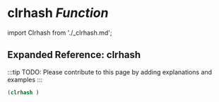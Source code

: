 # **clrhash** *Function*

import Clrhash from './_clrhash.md';

<Clrhash />

## Expanded Reference: clrhash

:::tip
TODO: Please contribute to this page by adding explanations and examples
:::

```lisp
(clrhash )
```
